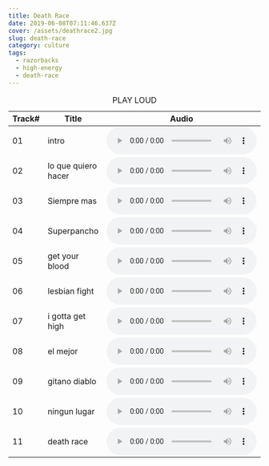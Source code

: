 ```yaml
---
title: Death Race
date: 2019-06-08T07:11:46.637Z
cover: /assets/deathrace2.jpg
slug: death-race
category: culture
tags:
  - razorbacks
  - high-energy
  - death-race
---
```


<table>
  <thead>
    <caption>PLAY LOUD</caption>
    <tr>
      <th>Track#</th>
      <th>Title </th>
      <th>Audio</th>
    </tr>
  </thead>
  <tbody>
    <tr>
      <td>01</td>
      <td>intro</td>
      <td><audio src="/audio/01-intro.opus" controls /></td>
    </tr>
    <tr>
      <td>02</td>
      <td>lo que quiero hacer</td>
      <td><audio src="/audio/02-lo que quiero hacer.opus" controls /></td>
    </tr>
    <tr>
      <td>03</td>
      <td>Siempre mas </td>
      <td><audio src="/audio/03-Siempre mas .opus" controls /></td>
    </tr>
    <tr>
      <td>04</td>
      <td>Superpancho</td>
      <td><audio src="/audio/04-Superpancho.opus" controls /></td>
    </tr>
    <tr>
      <td>05</td>
      <td>get your blood</td>
      <td><audio src="/audio/05-get your blood.opus" controls /></td>
    </tr>
    <tr>
      <td>06</td>
      <td>lesbian fight</td>
      <td><audio src="/audio/06-lesbian fight.opus" controls /></td>
    </tr>
    <tr>
      <td>07</td>
      <td>i gotta get high</td>
      <td><audio src="/audio/07-i gotta get high.opus" controls /></td>
    </tr>
    <tr>
      <td>08</td>
      <td>el mejor</td>
      <td><audio src="/audio/08-el mejor.opus" controls /></td>
    </tr>
    <tr>
      <td>09</td>
      <td>gitano diablo</td>
      <td><audio src="/audio/09-gitano diablo.opus" controls /></td>
    </tr>
    <tr>
      <td>10</td>
      <td>ningun lugar</td>
      <td><audio src="/audio/10-ningun lugar.opus" controls /></td>
    </tr>
    <tr>
      <td>11</td>
      <td>death race</td>
      <td><audio src="/audio/11-death race.opus" controls /></td>
    </tr>
  </tbody>
</table>
